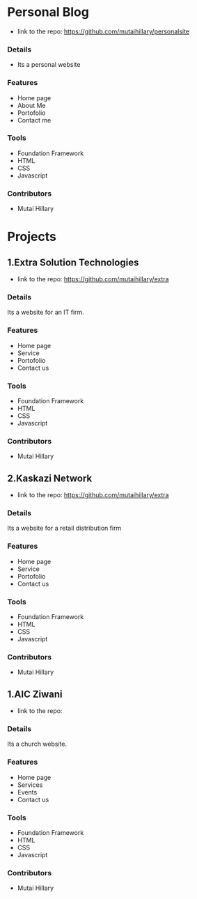 # Personal Blog

+ link to the repo: https://github.com/mutaihillary/personalsite

### Details
+ Its a personal website

### Features
+ Home page
+ About Me
+ Portofolio
+ Contact me

### Tools 
+ Foundation Framework
+ HTML
+ CSS
+ Javascript

### Contributors
+ Mutai Hillary

# Projects
 
## 1.Extra Solution Technologies

 + link to the repo: https://github.com/mutaihillary/extra

### Details
 Its  a website for an IT firm.

### Features
 + Home page
 + Service
 + Portofolio
 + Contact us

### Tools 
+ Foundation Framework
+ HTML
+ CSS
+ Javascript

### Contributors
+ Mutai Hillary

## 2.Kaskazi Network

 + link to the repo: https://github.com/mutaihillary/extra

### Details
 Its  a website for a retail distribution firm

### Features
 + Home page
 + Service
 + Portofolio
 + Contact us

### Tools 
+ Foundation Framework
+ HTML
+ CSS
+ Javascript

### Contributors
+ Mutai Hillary

## 1.AIC Ziwani

 + link to the repo: 

### Details
 Its  a church website. 

### Features
 + Home page
 + Services
 + Events
 + Contact us

### Tools 
+ Foundation Framework
+ HTML
+ CSS
+ Javascript

### Contributors
+ Mutai Hillary
 

